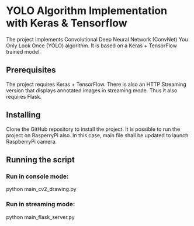 # YOLO Algorithm Implementation with Keras & Tensorflow

The project implements Convolutional Deep Neural Network (ConvNet) You Only Look Once (YOLO) algorithm. It is based on a Keras + TensorFlow trained model.

## Prerequisites

The project requires Keras + TensorFlow. There is also an HTTP Streaming version that displays annotated images in streaming mode. Thus it also requires Flask.

## Installing

Clone the GitHub repository to install the project. It is possible to run the project on RasperryPi also. In this case, main file shall be updated to launch RaspberryPi camera.


## Running the script

### Run in console mode:
python main_cv2_drawing.py

### Run in streaming mode:
python main_flask_server.py
